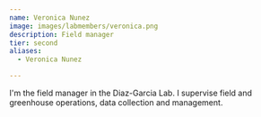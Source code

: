 ```yaml
---
name: Veronica Nunez
image: images/labmembers/veronica.png
description: Field manager
tier: second
aliases:
  - Veronica Nunez

---
```


I'm the field manager in the Diaz-Garcia Lab. I supervise field and greenhouse operations, data collection and management.
